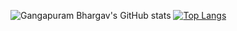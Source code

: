 ![Gangapuram Bhargav's GitHub stats](https://github-readme-stats.vercel.app/api?username=gangapurambhargav&?theme=synthwave_icons=true)
[![Top Langs](https://github-readme-stats.vercel.app/api/top-langs/?username=gangapurambhargav)](https://github.com/gangapurambhargav/github-readme-stats)
